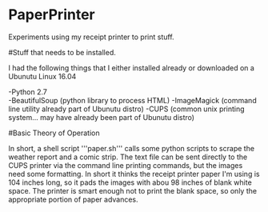 # PaperPrinter
Experiments using my receipt printer to print stuff.  

#Stuff that needs to be installed.  

I had the following things that I either installed already or downloaded on a Ubunutu Linux 16.04  
  
-Python 2.7  
-BeautifulSoup (python library to process HTML)
-ImageMagick (command line utility already part of Ubunutu distro)
-CUPS (common unix printing system... may have already been part of Ubunutu distro)

#Basic Theory of Operation  
  
In short, a shell script '''paper.sh''' calls some python scripts to scrape the weather report and a comic strip. The text file can be sent directly to the CUPS printer via the command line printing commands, but the images need some formatting. In short it thinks the receipt printer paper I'm using is 104 inches long, so it pads the images with abou 98 inches of blank white space. The printer is smart enough not to print the blank space, so only the appropriate portion of paper advances.
